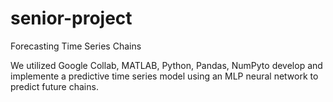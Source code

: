 # senior-project
Forecasting Time Series Chains 

We utilized Google Collab, MATLAB, Python, Pandas, NumPyto develop and implemente a predictive time series model using an MLP neural network to predict future chains.
